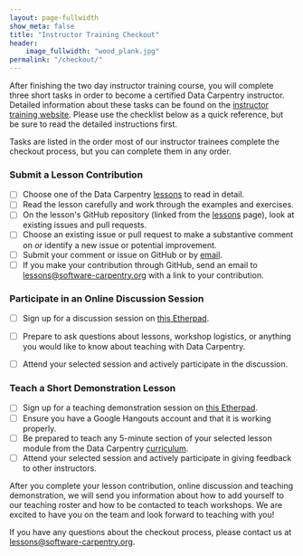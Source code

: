```yaml
---
layout: page-fullwidth
show_meta: false
title: "Instructor Training Checkout"
header:
    image_fullwidth: "wood_plank.jpg"
permalink: "/checkout/"
---
```


After finishing the two day instructor training course, you will complete three short tasks in order to become a
certified Data Carpentry instructor. Detailed information about these tasks can be found on the [instructor
training website](http://swcarpentry.github.io/instructor-training/checkout/). Please use the checklist below
as a quick reference, but be sure to read the detailed instructions first.

Tasks are listed in the order most of our instructor trainees complete the checkout process, but you can
complete them in any order.


### Submit a Lesson Contribution
- [ ] Choose one of the Data Carpentry [lessons](/lessons/) to read in detail.
- [ ] Read the lesson carefully and work through the examples and exercises.
- [ ] On the lesson's GitHub repository (linked from the [lessons](/lessons/) page), look at existing issues and pull requests.
- [ ] Choose an existing issue or pull request to make a substantive comment on *or* identify a new issue or potential improvement.
- [ ] Submit your comment or issue on GitHub or by [email](mailto:lessons@software-carpentry.org).
- [ ] If you make your contribution through GitHub, send an email to [lessons@software-carpentry.org](mailto:lessons@software-carpentry.org) with a link to your contribution.

### Participate in an Online Discussion Session
- [ ] Sign up for a discussion session on [this Etherpad](http://pad.software-carpentry.org/instructor-discussion).
- [ ] Prepare to ask questions about lessons, workshop logistics, or anything you would like to know about teaching with Data Carpentry.
- [ ] Attend your selected session and actively participate in the discussion.


### Teach a Short Demonstration Lesson
- [ ] Sign up for a teaching demonstration session on [this Etherpad](http://pad.software-carpentry.org/teaching-demos).
- [ ] Ensure you have a Google Hangouts account and that it is working properly.
- [ ] Be prepared to teach any 5-minute section of your selected lesson module from the Data Carpentry [curriculum](/lessons/).
- [ ] Attend your selected session and actively participate in giving feedback to other instructors.

After you complete your lesson contribution, online discussion and teaching demonstration, we will send you
information about how to add yourself to our teaching roster and how to be contacted to teach workshops.
We are excited to have you on the team and look forward to teaching with you!

If you have any questions about the checkout process, please contact us at
[lessons@software-carpentry.org](mailto:lessons@software-carpentry.org).
